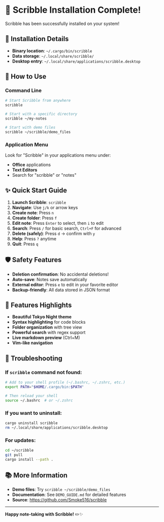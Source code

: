 # 🎉 Scribble Installation Complete!

Scribble has been successfully installed on your system!

## 📍 Installation Details

- **Binary location**: `~/.cargo/bin/scribble`
- **Data storage**: `~/.local/share/scribble/`
- **Desktop entry**: `~/.local/share/applications/scribble.desktop`

## 🚀 How to Use

### Command Line
```bash
# Start Scribble from anywhere
scribble

# Start with a specific directory
scribble ~/my-notes

# Start with demo files
scribble ~/scribble/demo_files
```

### Application Menu
Look for "Scribble" in your applications menu under:
- **Office** applications
- **Text Editors**
- Search for "scribble" or "notes"

## ✨ Quick Start Guide

1. **Launch Scribble**: `scribble`
2. **Navigate**: Use `j/k` or arrow keys
3. **Create note**: Press `n`
4. **Create folder**: Press `f`
5. **Edit note**: Press `Enter` to select, then `i` to edit
6. **Search**: Press `/` for basic search, `Ctrl+F` for advanced
7. **Delete (safely)**: Press `d` → confirm with `y`
8. **Help**: Press `?` anytime
9. **Quit**: Press `q`

## 🛡️ Safety Features

- **Deletion confirmation**: No accidental deletions!
- **Auto-save**: Notes save automatically
- **External editor**: Press `e` to edit in your favorite editor
- **Backup-friendly**: All data stored in JSON format

## 🎨 Features Highlights

- **Beautiful Tokyo Night theme**
- **Syntax highlighting** for code blocks
- **Folder organization** with tree view
- **Powerful search** with regex support
- **Live markdown preview** (Ctrl+M)
- **Vim-like navigation**

## 🔧 Troubleshooting

### If `scribble` command not found:
```bash
# Add to your shell profile (~/.bashrc, ~/.zshrc, etc.)
export PATH="$HOME/.cargo/bin:$PATH"

# Then reload your shell
source ~/.bashrc  # or ~/.zshrc
```

### If you want to uninstall:
```bash
cargo uninstall scribble
rm ~/.local/share/applications/scribble.desktop
```

### For updates:
```bash
cd ~/scribble
git pull
cargo install --path .
```

## 📚 More Information

- **Demo files**: Try `scribble ~/scribble/demo_files`
- **Documentation**: See `DEMO_GUIDE.md` for detailed features
- **Source**: https://github.com/Smoke516/scribble

---

**Happy note-taking with Scribble!** ✏️✨

